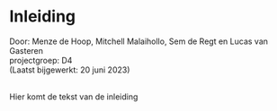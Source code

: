 # Inleiding

Door: Menze de Hoop, Mitchell Malaihollo, Sem de Regt en Lucas van Gasteren<br>
projectgroep: D4<br>
(Laatst bijgewerkt: 20 juni 2023)<br><br>

Hier komt de tekst van de inleiding